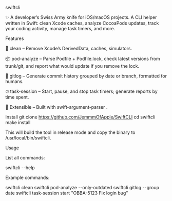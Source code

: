 swiftcli

✨ A developer’s Swiss Army knife for iOS/macOS projects.
A CLI helper written in Swift: clean Xcode caches, analyze CocoaPods updates, track your coding activity, manage task timers, and more.

Features

🧹 clean – Remove Xcode’s DerivedData, caches, simulators.

📦 pod-analyze – Parse Podfile + Podfile.lock, check latest versions from trunk/git, and report what would update if you remove the lock.

🌿 gitlog – Generate commit history grouped by date or branch, formatted for humans.

⏱ task-session – Start, pause, and stop task timers; generate reports by time spent.

🔧 Extensible – Built with swift-argument-parser
.

Install
git clone https://github.com/JemmmOfApple/SwiftCLI
cd swiftcli
make install


This will build the tool in release mode and copy the binary to /usr/local/bin/swiftcli.

Usage

List all commands:

swiftcli --help


Example commands:

swiftcli clean
swiftcli pod-analyze --only-outdated
swiftcli gitlog --group date
swiftcli task-session start "OBBA-5123 Fix login bug"
